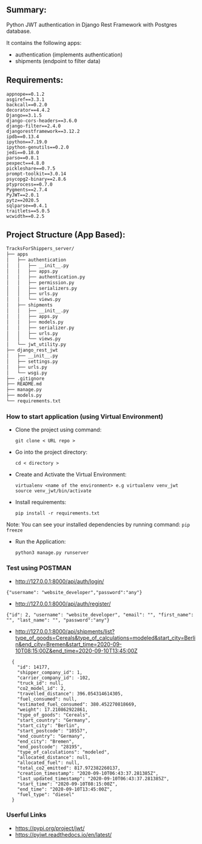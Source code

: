 ## Summary:
Python JWT authentication in Django Rest Framework with Postgres database.

It contains the following apps:
- authentication (implements authentication)
- shipments (endpoint to filter data)

## Requirements:
```
appnope==0.1.2
asgiref==3.3.1
backcall==0.2.0
decorator==4.4.2
Django==3.1.5
django-cors-headers==3.6.0
django-filter==2.4.0
djangorestframework==3.12.2
ipdb==0.13.4
ipython==7.19.0
ipython-genutils==0.2.0
jedi==0.18.0
parso==0.8.1
pexpect==4.8.0
pickleshare==0.7.5
prompt-toolkit==3.0.14
psycopg2-binary==2.8.6
ptyprocess==0.7.0
Pygments==2.7.4
PyJWT==2.0.1
pytz==2020.5
sqlparse==0.4.1
traitlets==5.0.5
wcwidth==0.2.5

```

## Project Structure (App Based):
```bash
TracksForShippers_server/
├── apps
│   ├── authentication
│   │   ├── __init__.py
│   │   ├── apps.py
│   │   ├── authentication.py
│   │   ├── permission.py
│   │   ├── serializers.py
│   │   ├── urls.py
│   │   └── views.py
│   ├── shipments
│   │   ├── __init__.py
│   │   ├── apps.py
│   │   ├── models.py
│   │   ├── serializer.py
│   │   ├── urls.py
│   │   └── views.py
│   └── jwt_utility.py
├── django_rest_jwt
│   ├── __init__.py
│   ├── settings.py
│   ├── urls.py
│   └── wsgi.py
├── .gitignore
├── README.md
├── manage.py
├── models.py
└── requirements.txt
```
### How to start application (using Virtual Environment)
- Clone the project using command:
    ```
    git clone < URL repo >
    ```
- Go into the project directory:
    ```
    cd < directory >
    ```
- Create and Activate the Virtual Environment:
  ```
  virtualenv <name of the environment> e.g virtualenv venv_jwt
  source venv_jwt/bin/activate
  ```
- Install requirements:
  ```
  pip install -r requirements.txt
  ```
Note: You can see your installed dependencies by running command: ```pip freeze```
- Run the Application:
  ```
  python3 manage.py runserver
  ```
  
### Test using POSTMAN
- http://127.0.0.1:8000/api/auth/login/
```
{"username": "website_developer","password":"any"}

```
- http://127.0.0.1:8000/api/auth/register/
```
{"id": 2, "username": "website_developer", "email": "", "first_name": "", "last_name": "", "password":"any"}
```
- http://127.0.0.1:8000/api/shipments/list?type_of_goods=Cereals&type_of_calculations=modeled&start_city=Berlin&end_city=Bremen&start_time=2020-09-10T08:15:00Z&end_time=2020-09-10T13:45:00Z
```
  {
    "id": 14177,
    "shipper_company_id": 1,
    "carrier_company_id": -102,
    "truck_id": null,
    "co2_model_id": 2,
    "travelled_distance": 396.054314614305,
    "fuel_consumed": null,
    "estimated_fuel_consumed": 380.452270818669,
    "weight": 17.210862922861,
    "type_of_goods": "Cereals",
    "start_country": "Germany",
    "start_city": "Berlin",
    "start_postcode": "10557",
    "end_country": "Germany",
    "end_city": "Bremen",
    "end_postcode": "28195",
    "type_of_calculations": "modeled",
    "allocated_distance": null,
    "allocated_fuel": null,
    "total_co2_emitted": 817.972382260137,
    "creation_timestamp": "2020-09-10T06:43:37.281385Z",
    "last_updated_timestamp": "2020-09-10T06:43:37.281385Z",
    "start_time": "2020-09-10T08:15:00Z",
    "end_time": "2020-09-10T13:45:00Z",
    "fuel_type": "diesel"
  }
```

### Userful Links
- https://pypi.org/project/jwt/
- https://pyjwt.readthedocs.io/en/latest/


